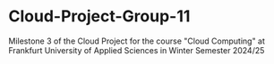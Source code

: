 # Cloud-Project-Group-11
Milestone 3 of the Cloud Project for the course "Cloud Computing" at Frankfurt University of Applied Sciences in Winter Semester 2024/25
